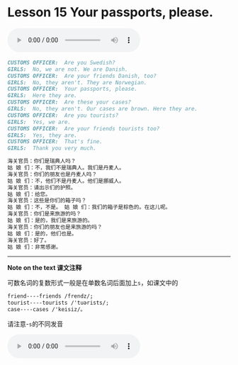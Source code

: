 # Lesson 15  Your passports, please.

​<audio id="audio" controls="" loop="loop">
    <source id="mp3" src="https://online1.tingclass.net/lesson/shi0529/0000/16/15.mp3"> 
</audio>

```markdown
CUSTOMS OFFICER:  Are you Swedish?
GIRLS:  No, we are not. We are Danish.
CUSTOMS OFFICER:  Are your friends Danish, too?
GIRLS:  No, they aren't. They are Norwegian.
CUSTOMS OFFICER:  Your passports, please.
GIRLS:  Here they are.
CUSTOMS OFFICER:  Are these your cases?
GIRLS:  No, they aren't. Our cases are brown. Here they are.
CUSTOMS OFFICER:  Are you tourists?
GIRLS:  Yes, we are.
CUSTOMS OFFICER:  Are your friends tourists too?
GIRLS:  Yes, they are.
CUSTOMS OFFICER:  That's fine.
GIRLS:  Thank you very much.

海关官员：你们是瑞典人吗？
姑 娘 们：不，我们不是瑞典人。我们是丹麦人。
海关官员：你们的朋友也是丹麦人吗？
姑 娘 们：不，他们不是丹麦人。他们是挪威人。
海关官员：请出示们的护照。
姑 娘 们：给您。
海关官员：这些是你们的箱子吗？
姑 娘 们：不，不是。 姑 娘 们：我们的箱子是棕色的。在这儿呢。
海关官员：你们是来旅游的吗？
姑 娘 们：是的，我们是来旅游的。
海关官员：你们的朋友也是来旅游的吗？
姑 娘 们：是的，他们也是。
海关官员：好了。 
姑 娘 们：非常感谢。
```

----------
**Note on the text 课文注释**

可数名词的复数形式一般是在单数名词后面加上`s`，如课文中的
```markdown
friend----friends /frendz/; 
tourist----tourists /'tuərists/; 
case----cases /'keisiz/。
```
请注意-`s`的不同发音




​<audio id="audio" controls="" loop="loop">
    <source id="mp3" src="https://i.xiao84.com/en-nce/1mp3-en/lesson16.mp3">
</audio>
